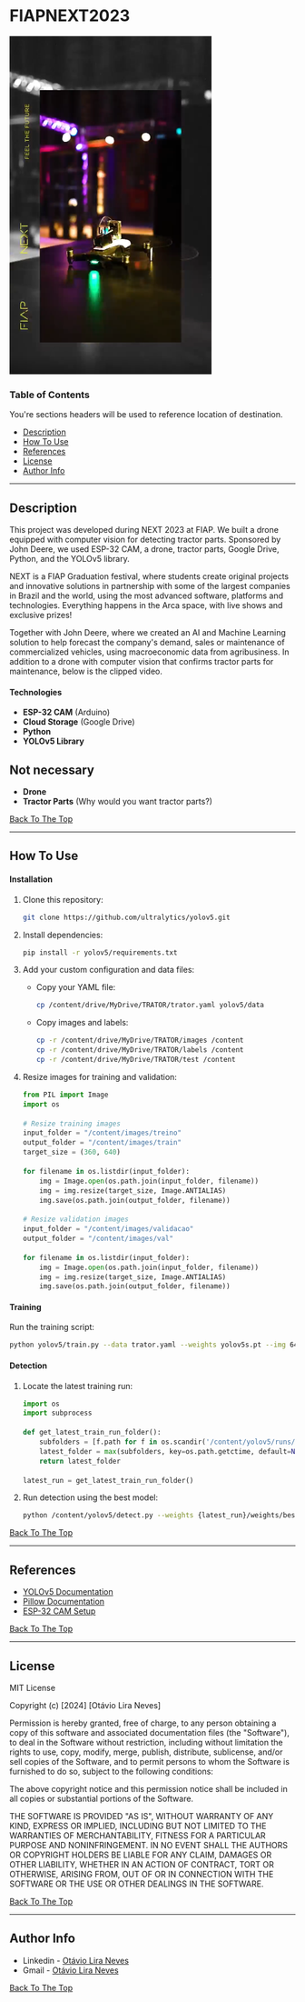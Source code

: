 # FIAPNEXT2023

![Project Image](project-image.png)

### Table of Contents
You're sections headers will be used to reference location of destination.

- [Description](#description)
- [How To Use](#how-to-use)
- [References](#references)
- [License](#license)
- [Author Info](#author-info)

---

## Description

This project was developed during NEXT 2023 at FIAP. We built a drone equipped with computer vision for detecting tractor parts. Sponsored by John Deere, we used ESP-32 CAM, a drone, tractor parts, Google Drive, Python, and the YOLOv5 library.

NEXT is a FIAP Graduation festival, where students create original projects and innovative solutions in partnership with some of the largest companies in Brazil and the world, using the most advanced software, platforms and technologies. Everything happens in the Arca space, with live shows and exclusive prizes!

Together with John Deere, where we created an AI and Machine Learning solution to help forecast the company's demand, sales or maintenance of commercialized vehicles, using macroeconomic data from agribusiness. In addition to a drone with computer vision that confirms tractor parts for maintenance, below is the clipped video.

#### Technologies

- **ESP-32 CAM** (Arduino)
- **Cloud Storage** (Google Drive)
- **Python**
- **YOLOv5 Library**

## Not necessary
- **Drone**
- **Tractor Parts** (Why would you want tractor parts?)


[Back To The Top](#fiapnext2023)

---

## How To Use

#### Installation

1. Clone this repository:
   ```bash
   git clone https://github.com/ultralytics/yolov5.git
   ```
2. Install dependencies:
   ```bash
   pip install -r yolov5/requirements.txt
   ```
3. Add your custom configuration and data files:
   - Copy your YAML file:
     ```bash
     cp /content/drive/MyDrive/TRATOR/trator.yaml yolov5/data
     ```
   - Copy images and labels:
     ```bash
     cp -r /content/drive/MyDrive/TRATOR/images /content
     cp -r /content/drive/MyDrive/TRATOR/labels /content
     cp -r /content/drive/MyDrive/TRATOR/test /content
     ```

4. Resize images for training and validation:
   ```python
   from PIL import Image
   import os

   # Resize training images
   input_folder = "/content/images/treino"
   output_folder = "/content/images/train"
   target_size = (360, 640)

   for filename in os.listdir(input_folder):
       img = Image.open(os.path.join(input_folder, filename))
       img = img.resize(target_size, Image.ANTIALIAS)
       img.save(os.path.join(output_folder, filename))

   # Resize validation images
   input_folder = "/content/images/validacao"
   output_folder = "/content/images/val"

   for filename in os.listdir(input_folder):
       img = Image.open(os.path.join(input_folder, filename))
       img = img.resize(target_size, Image.ANTIALIAS)
       img.save(os.path.join(output_folder, filename))
   ```

#### Training

Run the training script:
```bash
python yolov5/train.py --data trator.yaml --weights yolov5s.pt --img 640 --epochs 40
```

#### Detection

1. Locate the latest training run:
   ```python
   import os
   import subprocess

   def get_latest_train_run_folder():
       subfolders = [f.path for f in os.scandir('/content/yolov5/runs/train') if f.is_dir()]
       latest_folder = max(subfolders, key=os.path.getctime, default=None)
       return latest_folder

   latest_run = get_latest_train_run_folder()
   ```

2. Run detection using the best model:
   ```bash
   python /content/yolov5/detect.py --weights {latest_run}/weights/best.pt --img 640 --source /content/test --data /content/yolov5/data/trator.yaml
   ```

[Back To The Top](#fiapnext2023)

---

## References

- [YOLOv5 Documentation](https://github.com/ultralytics/yolov5)
- [Pillow Documentation](https://pillow.readthedocs.io/en/stable/)
- [ESP-32 CAM Setup](https://randomnerdtutorials.com/esp32-cam-projects-esp32-camera/)

[Back To The Top](#fiapnext2023)

---

## License

MIT License

Copyright (c) [2024] [Otávio Lira Neves]

Permission is hereby granted, free of charge, to any person obtaining a copy
of this software and associated documentation files (the "Software"), to deal
in the Software without restriction, including without limitation the rights
to use, copy, modify, merge, publish, distribute, sublicense, and/or sell
copies of the Software, and to permit persons to whom the Software is
furnished to do so, subject to the following conditions:

The above copyright notice and this permission notice shall be included in all
copies or substantial portions of the Software.

THE SOFTWARE IS PROVIDED "AS IS", WITHOUT WARRANTY OF ANY KIND, EXPRESS OR
IMPLIED, INCLUDING BUT NOT LIMITED TO THE WARRANTIES OF MERCHANTABILITY,
FITNESS FOR A PARTICULAR PURPOSE AND NONINFRINGEMENT. IN NO EVENT SHALL THE
AUTHORS OR COPYRIGHT HOLDERS BE LIABLE FOR ANY CLAIM, DAMAGES OR OTHER
LIABILITY, WHETHER IN AN ACTION OF CONTRACT, TORT OR OTHERWISE, ARISING FROM,
OUT OF OR IN CONNECTION WITH THE SOFTWARE OR THE USE OR OTHER DEALINGS IN THE
SOFTWARE.

[Back To The Top](#fiapnext2023)

---

## Author Info

- Linkedin - [Otávio Lira Neves](https://www.linkedin.com/in/otavioliraneves/)
- Gmail - [Otávio Lira Neves](otavioliraneves@gmail.com)

[Back To The Top](#fiapnext2023)

